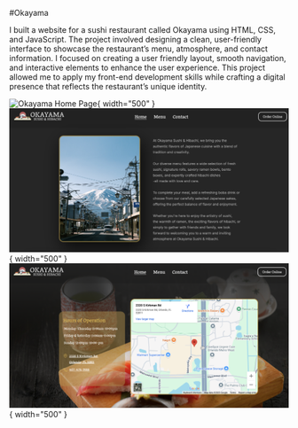 #Okayama

I built a website for a sushi restaurant called Okayama using HTML, CSS, and JavaScript. The project involved designing a clean, user-friendly interface to showcase the restaurant’s menu, atmosphere, and contact information. I focused on creating a user friendly layout, smooth navigation, and interactive elements to enhance the user experience. This project allowed me to apply my front-end development skills while crafting a digital presence that reflects the restaurant’s unique identity.

![Okayama Home Page](../assets/Okayama.png){ width="500" }
![Okayama Info](../assets/OkayamaInfo.png){ width="500" }
![Okayama End](../assets/OkayamaEnd.png){ width="500" }
